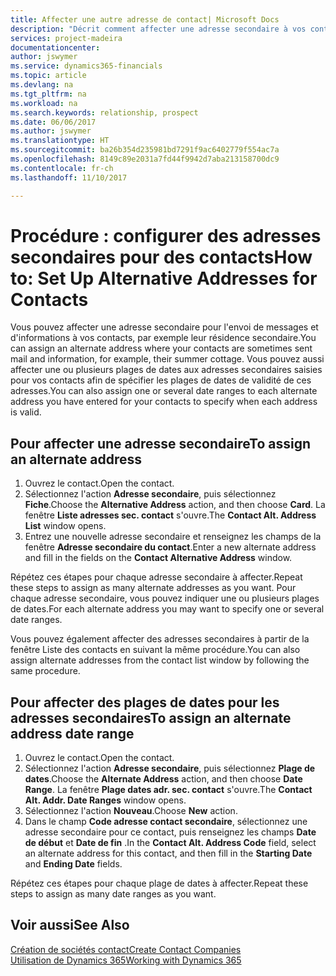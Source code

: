 ```yaml
---
title: Affecter une autre adresse de contact| Microsoft Docs
description: "Décrit comment affecter une adresse secondaire à vos contacts ou prospects, où ils reçoivent parfois des informations."
services: project-madeira
documentationcenter: 
author: jswymer
ms.service: dynamics365-financials
ms.topic: article
ms.devlang: na
ms.tgt_pltfrm: na
ms.workload: na
ms.search.keywords: relationship, prospect
ms.date: 06/06/2017
ms.author: jswymer
ms.translationtype: HT
ms.sourcegitcommit: ba26b354d235981bd7291f9ac6402779f554ac7a
ms.openlocfilehash: 8149c89e2031a7fd44f9942d7aba213158700dc9
ms.contentlocale: fr-ch
ms.lasthandoff: 11/10/2017

---
```

# <a name="how-to-set-up-alternative-addresses-for-contacts"></a><span data-ttu-id="1f580-103">Procédure : configurer des adresses secondaires pour des contacts</span><span class="sxs-lookup"><span data-stu-id="1f580-103">How to: Set Up Alternative Addresses for Contacts</span></span>
<span data-ttu-id="1f580-104">Vous pouvez affecter une adresse secondaire pour l'envoi de messages et d'informations à vos contacts, par exemple leur résidence secondaire.</span><span class="sxs-lookup"><span data-stu-id="1f580-104">You can assign an alternate address where your contacts are sometimes sent mail and information, for example, their summer cottage.</span></span> <span data-ttu-id="1f580-105">Vous pouvez aussi affecter une ou plusieurs plages de dates aux adresses secondaires saisies pour vos contacts afin de spécifier les plages de dates de validité de ces adresses.</span><span class="sxs-lookup"><span data-stu-id="1f580-105">You can also assign one or several date ranges to each alternate address you have entered for your contacts to specify when each address is valid.</span></span>

## <a name="to-assign-an-alternate-address"></a><span data-ttu-id="1f580-106">Pour affecter une adresse secondaire</span><span class="sxs-lookup"><span data-stu-id="1f580-106">To assign an alternate address</span></span>
1. <span data-ttu-id="1f580-107">Ouvrez le contact.</span><span class="sxs-lookup"><span data-stu-id="1f580-107">Open the contact.</span></span>
2. <span data-ttu-id="1f580-108">Sélectionnez l'action **Adresse secondaire**, puis sélectionnez **Fiche**.</span><span class="sxs-lookup"><span data-stu-id="1f580-108">Choose the **Alternative Address** action, and then choose **Card**.</span></span> <span data-ttu-id="1f580-109">La fenêtre **Liste adresses sec. contact** s'ouvre.</span><span class="sxs-lookup"><span data-stu-id="1f580-109">The **Contact Alt. Address List** window opens.</span></span>
3. <span data-ttu-id="1f580-110">Entrez une nouvelle adresse secondaire et renseignez les champs de la fenêtre **Adresse secondaire du contact**.</span><span class="sxs-lookup"><span data-stu-id="1f580-110">Enter a new alternate address and fill in the fields on the **Contact Alternative Address** window.</span></span>

<span data-ttu-id="1f580-111">Répétez ces étapes pour chaque adresse secondaire à affecter.</span><span class="sxs-lookup"><span data-stu-id="1f580-111">Repeat these steps to assign as many alternate addresses as you want.</span></span> <span data-ttu-id="1f580-112">Pour chaque adresse secondaire, vous pouvez indiquer une ou plusieurs plages de dates.</span><span class="sxs-lookup"><span data-stu-id="1f580-112">For each alternate address you may want to specify one or several date ranges.</span></span>

<span data-ttu-id="1f580-113">Vous pouvez également affecter des adresses secondaires à partir de la fenêtre Liste des contacts en suivant la même procédure.</span><span class="sxs-lookup"><span data-stu-id="1f580-113">You can also assign alternate addresses from the contact list window by following the same procedure.</span></span>

## <a name="to-assign-an-alternate-address-date-range"></a><span data-ttu-id="1f580-114">Pour affecter des plages de dates pour les adresses secondaires</span><span class="sxs-lookup"><span data-stu-id="1f580-114">To assign an alternate address date range</span></span>
1. <span data-ttu-id="1f580-115">Ouvrez le contact.</span><span class="sxs-lookup"><span data-stu-id="1f580-115">Open the contact.</span></span>
2. <span data-ttu-id="1f580-116">Sélectionnez l'action **Adresse secondaire**, puis sélectionnez **Plage de dates**.</span><span class="sxs-lookup"><span data-stu-id="1f580-116">Choose the **Alternate Address** action, and then choose **Date Range**.</span></span> <span data-ttu-id="1f580-117">La fenêtre **Plage dates adr. sec. contact** s'ouvre.</span><span class="sxs-lookup"><span data-stu-id="1f580-117">The **Contact Alt. Addr. Date Ranges** window opens.</span></span>
3. <span data-ttu-id="1f580-118">Sélectionnez l'action **Nouveau**.</span><span class="sxs-lookup"><span data-stu-id="1f580-118">Choose **New** action.</span></span>
4. <span data-ttu-id="1f580-119">Dans le champ **Code adresse contact secondaire**, sélectionnez une adresse secondaire pour ce contact, puis renseignez les champs **Date de début** et **Date de fin** .</span><span class="sxs-lookup"><span data-stu-id="1f580-119">In the **Contact Alt. Address Code** field, select an alternate address for this contact, and then fill in the **Starting Date** and **Ending Date** fields.</span></span>

<span data-ttu-id="1f580-120">Répétez ces étapes pour chaque plage de dates à affecter.</span><span class="sxs-lookup"><span data-stu-id="1f580-120">Repeat these steps to assign as many date ranges as you want.</span></span>

## <a name="see-also"></a><span data-ttu-id="1f580-121">Voir aussi</span><span class="sxs-lookup"><span data-stu-id="1f580-121">See Also</span></span>
[<span data-ttu-id="1f580-122">Création de sociétés contact</span><span class="sxs-lookup"><span data-stu-id="1f580-122">Create Contact Companies</span></span>](marketing-create-contact-companies.md)  
[<span data-ttu-id="1f580-123">Utilisation de Dynamics 365</span><span class="sxs-lookup"><span data-stu-id="1f580-123">Working with Dynamics 365</span></span>](ui-work-product.md)

